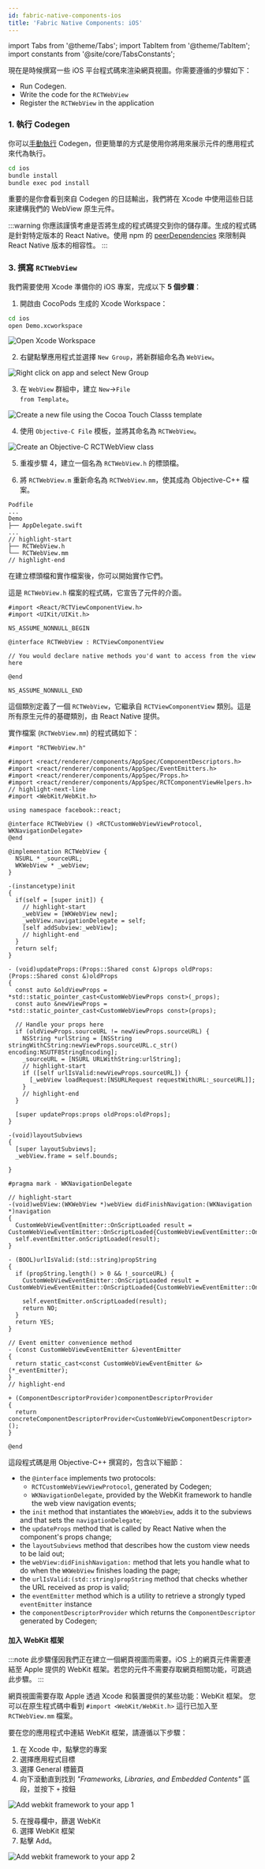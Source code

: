 ```yaml
---
id: fabric-native-components-ios
title: 'Fabric Native Components: iOS'
---
```


import Tabs from '@theme/Tabs'; import TabItem from '@theme/TabItem'; import constants from '@site/core/TabsConstants';

現在是時候撰寫一些 iOS 平台程式碼來渲染網頁視圖。你需要遵循的步驟如下：

- Run Codegen.
- Write the code for the `RCTWebView`
- Register the `RCTWebView` in the application

### 1. 執行 Codegen

你可以[手動執行](the-new-architecture/codegen-cli) Codegen，但更簡單的方式是使用你將用來展示元件的應用程式來代為執行。

```bash
cd ios
bundle install
bundle exec pod install
```

重要的是你會看到來自 Codegen 的日誌輸出，我們將在 Xcode 中使用這些日誌來建構我們的 WebView 原生元件。

:::warning
你應該謹慎考慮是否將生成的程式碼提交到你的儲存庫。生成的程式碼是針對特定版本的 React Native。使用 npm 的 [peerDependencies](https://nodejs.org/en/blog/npm/peer-dependencies) 來限制與 React Native 版本的相容性。
:::

### 3. 撰寫 `RCTWebView`

我們需要使用 Xcode 準備你的 iOS 專案，完成以下 **5 個步驟**：

1. 開啟由 CocoPods 生成的 Xcode Workspace：

```bash
cd ios
open Demo.xcworkspace
```

<img class="half-size" alt="Open Xcode Workspace" src="/docs/assets/fabric-native-components/1.webp" />

2. 右鍵點擊應用程式並選擇 <code>New Group</code>，將新群組命名為 `WebView`。

<img class="half-size" alt="Right click on app and select New Group" src="/docs/assets/fabric-native-components/2.webp" />

3. 在 `WebView` 群組中，建立 <code>New</code>→<code>File from Template</code>。

<img class="half-size" alt="Create a new file using the Cocoa Touch Classs template" src="/docs/assets/fabric-native-components/3.webp" />

4. 使用 <code>Objective-C File</code> 模板，並將其命名為 <code>RCTWebView</code>。

<img class="half-size" alt="Create an Objective-C RCTWebView class" src="/docs/assets/fabric-native-components/4.webp" />

5. 重複步驟 4，建立一個名為 `RCTWebView.h` 的標頭檔。

6. 將 <code>RCTWebView.m</code> 重新命名為 <code>RCTWebView.mm</code>，使其成為 Objective-C++ 檔案。

```text title="Demo/ios"
Podfile
...
Demo
├── AppDelegate.swift
...
// highlight-start
├── RCTWebView.h
└── RCTWebView.mm
// highlight-end
```

在建立標頭檔和實作檔案後，你可以開始實作它們。

這是 `RCTWebView.h` 檔案的程式碼，它宣告了元件的介面。

```objc title="Demo/RCTWebView/RCTWebView.h"
#import <React/RCTViewComponentView.h>
#import <UIKit/UIKit.h>

NS_ASSUME_NONNULL_BEGIN

@interface RCTWebView : RCTViewComponentView

// You would declare native methods you'd want to access from the view here

@end

NS_ASSUME_NONNULL_END
```

這個類別定義了一個 `RCTWebView`，它繼承自 `RCTViewComponentView` 類別。這是所有原生元件的基礎類別，由 React Native 提供。

實作檔案 (`RCTWebView.mm`) 的程式碼如下：

```objc title="Demo/RCTWebView/RCTWebView.mm"
#import "RCTWebView.h"

#import <react/renderer/components/AppSpec/ComponentDescriptors.h>
#import <react/renderer/components/AppSpec/EventEmitters.h>
#import <react/renderer/components/AppSpec/Props.h>
#import <react/renderer/components/AppSpec/RCTComponentViewHelpers.h>
// highlight-next-line
#import <WebKit/WebKit.h>

using namespace facebook::react;

@interface RCTWebView () <RCTCustomWebViewViewProtocol, WKNavigationDelegate>
@end

@implementation RCTWebView {
  NSURL * _sourceURL;
  WKWebView * _webView;
}

-(instancetype)init
{
  if(self = [super init]) {
    // highlight-start
    _webView = [WKWebView new];
    _webView.navigationDelegate = self;
    [self addSubview:_webView];
    // highlight-end
  }
  return self;
}

- (void)updateProps:(Props::Shared const &)props oldProps:(Props::Shared const &)oldProps
{
  const auto &oldViewProps = *std::static_pointer_cast<CustomWebViewProps const>(_props);
  const auto &newViewProps = *std::static_pointer_cast<CustomWebViewProps const>(props);

  // Handle your props here
  if (oldViewProps.sourceURL != newViewProps.sourceURL) {
    NSString *urlString = [NSString stringWithCString:newViewProps.sourceURL.c_str() encoding:NSUTF8StringEncoding];
    _sourceURL = [NSURL URLWithString:urlString];
    // highlight-start
    if ([self urlIsValid:newViewProps.sourceURL]) {
      [_webView loadRequest:[NSURLRequest requestWithURL:_sourceURL]];
    }
    // highlight-end
  }

  [super updateProps:props oldProps:oldProps];
}

-(void)layoutSubviews
{
  [super layoutSubviews];
  _webView.frame = self.bounds;

}

#pragma mark - WKNavigationDelegate

// highlight-start
-(void)webView:(WKWebView *)webView didFinishNavigation:(WKNavigation *)navigation
{
  CustomWebViewEventEmitter::OnScriptLoaded result = CustomWebViewEventEmitter::OnScriptLoaded{CustomWebViewEventEmitter::OnScriptLoadedResult::Success};
  self.eventEmitter.onScriptLoaded(result);
}

- (BOOL)urlIsValid:(std::string)propString
{
  if (propString.length() > 0 && !_sourceURL) {
    CustomWebViewEventEmitter::OnScriptLoaded result = CustomWebViewEventEmitter::OnScriptLoaded{CustomWebViewEventEmitter::OnScriptLoadedResult::Error};

    self.eventEmitter.onScriptLoaded(result);
    return NO;
  }
  return YES;
}

// Event emitter convenience method
- (const CustomWebViewEventEmitter &)eventEmitter
{
  return static_cast<const CustomWebViewEventEmitter &>(*_eventEmitter);
}
// highlight-end

+ (ComponentDescriptorProvider)componentDescriptorProvider
{
  return concreteComponentDescriptorProvider<CustomWebViewComponentDescriptor>();
}

@end
```

這段程式碼是用 Objective-C++ 撰寫的，包含以下細節：

- the `@interface` implements two protocols:
  - `RCTCustomWebViewViewProtocol`, generated by Codegen;
  - `WKNavigationDelegate`, provided by the WebKit framework to handle the web view navigation events;
- the `init` method that instantiates the `WKWebView`, adds it to the subviews and that sets the `navigationDelegate`;
- the `updateProps` method that is called by React Native when the component's props change;
- the `layoutSubviews` method that describes how the custom view needs to be laid out;
- the `webView:didFinishNavigation:` method that lets you handle what to do when the `WKWebView` finishes loading the page;
- the `urlIsValid:(std::string)propString` method that checks whether the URL received as prop is valid;
- the `eventEmitter` method which is a utility to retrieve a strongly typed `eventEmitter` instance
- the `componentDescriptorProvider` which returns the `ComponentDescriptor` generated by Codegen;

#### 加入 WebKit 框架

:::note
此步驟僅因我們正在建立一個網頁視圖而需要。iOS 上的網頁元件需要連結至 Apple 提供的 WebKit 框架。若您的元件不需要存取網頁相關功能，可跳過此步驟。
:::

網頁視圖需要存取 Apple 透過 Xcode 和裝置提供的某些功能：WebKit 框架。
您可以在原生程式碼中看到 `#import <WebKit/WebKit.h>` 這行已加入至 `RCTWebView.mm` 檔案。

要在您的應用程式中連結 WebKit 框架，請遵循以下步驟：

1. 在 Xcode 中，點擊您的專案
2. 選擇應用程式目標
3. 選擇 General 標籤頁
4. 向下滾動直到找到 _"Frameworks, Libraries, and Embedded Contents"_ 區段，並按下 `+` 按鈕

<img class="half-size" alt="Add webkit framework to your app 1" src="/docs/assets/AddWebKitFramework1.png" />

5. 在搜尋欄中，篩選 WebKit
6. 選擇 WebKit 框架
7. 點擊 Add。

<img class="half-size" alt="Add webkit framework to your app 2" src="/docs/assets/AddWebKitFramework2.png" />